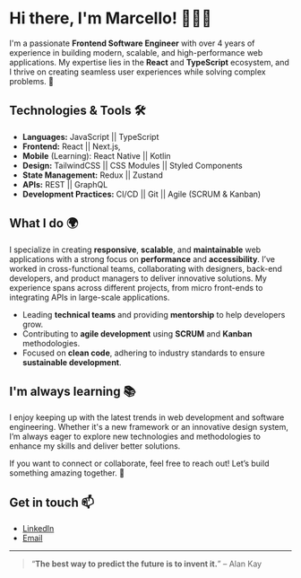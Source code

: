 # Hi there, I'm Marcello! 👨‍💻👋

I'm a passionate **Frontend Software Engineer** with over 4 years of experience in building modern, scalable, and high-performance web applications. My expertise lies in the **React** and **TypeScript** ecosystem, and I thrive on creating seamless user experiences while solving complex problems. 🚀

## Technologies & Tools 🛠️

- **Languages:** JavaScript || TypeScript
- **Frontend:** React || Next.js,
- **Mobile** (Learning): React Native || Kotlin
- **Design:** TailwindCSS || CSS Modules || Styled Components
- **State Management:** Redux || Zustand
- **APIs:** REST || GraphQL
- **Development Practices:** CI/CD || Git || Agile (SCRUM & Kanban)

## What I do 🌍

I specialize in creating **responsive**, **scalable**, and **maintainable** web applications with a strong focus on **performance** and **accessibility**. I’ve worked in cross-functional teams, collaborating with designers, back-end developers, and product managers to deliver innovative solutions. My experience spans across different projects, from micro front-ends to integrating APIs in large-scale applications. 

- Leading **technical teams** and providing **mentorship** to help developers grow.  
- Contributing to **agile development** using **SCRUM** and **Kanban** methodologies.
- Focused on **clean code**, adhering to industry standards to ensure **sustainable development**.

## I'm always learning 📚

I enjoy keeping up with the latest trends in web development and software engineering. Whether it's a new framework or an innovative design system, I’m always eager to explore new technologies and methodologies to enhance my skills and deliver better solutions. 

If you want to connect or collaborate, feel free to reach out! Let’s build something amazing together. 💬

## Get in touch 📫

- [LinkedIn](https://www.linkedin.com/in/mlopes30/)  
- [Email](mailto:marcellolopesdev@gmail.com)  

---

> “**The best way to predict the future is to invent it.**” – Alan Kay
